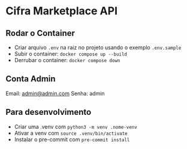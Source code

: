 # Cifra Marketplace API

## Rodar o Container
- Criar arquivo `.env` na raiz no projeto usando o exemplo `.env.sample`
- Subir o container: `docker compose up --build`
- Derrubar o container: `docker compose down`

## Conta Admin
Email: admin@admin.com
Senha: admin

## Para desenvolvimento
- Criar uma .venv com `python3 -m venv .nome-venv`
- Ativar a venv com `source .venv/bin/activate`
- Instalar o pre-commit com `pre-commit install`
